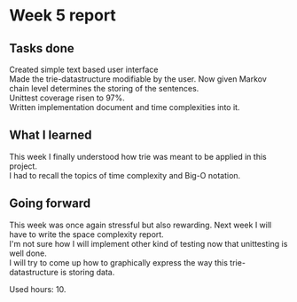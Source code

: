 # Week 5 report
## Tasks done
Created simple text based user interface \
Made the trie-datastructure modifiable by the user. Now given Markov chain level determines the storing of the sentences. \
Unittest coverage risen to 97%. \
Written implementation document and time complexities into it.

## What I learned
This week I finally understood how trie was meant to be applied in this project. \
I had to recall the topics of time complexity and Big-O notation.

## Going forward
This week was once again stressful but also rewarding. Next week I will have to write the space complexity report. \
I'm not sure how I will implement other kind of testing now that unittesting is well done. \
I will try to come up how to graphically express the way this trie-datastructure is storing data.


Used hours: 10.
